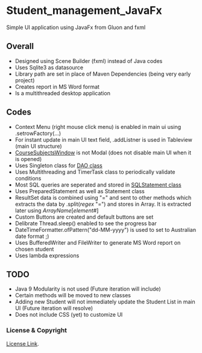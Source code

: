 # Student_management_JavaFx
Simple UI application using JavaFx from Gluon and fxml

## Overall

- Designed using Scene Builder (fxml) instead of Java codes <br>
- Uses Sqlite3 as datasource<br>
- Library path are set in place of Maven Dependencies (being very early project)<br>
- Creates report in MS Word format<br>
- Is a multithreaded desktop application

## Codes

- Context Menu (right mouse click menu) is enabled in main ui using .setrowFactory(...)<br>
- For instant update in main UI text field, .addListner is used in Tableview (main UI structure)<br>
- [CourseSubjectsWindow](src/sample/fxml/CourseSubjectsWindow.fxml) is not Modal (does not disable main UI when it is opened)<br>
- Uses Singleton class for [DAO class](/src/sample/dao/DbAccess.java)<br>
- Uses Multithreading and TimerTask class to periodically validate conditions<br>
- Most SQL queries are seperated and stored in [SQLStatement class](src/sample/dao/SQLStatements.java)<br>
- Uses PreparedStatement as well as Statement class<br>
- ResultSet data is combined using "=" and sent to other methods which extracts the data by .split(<em>regex</em> "=") and stores in Array. It is extracted later using <em>ArrayName</em>[<em>element#</em>]<br>
- Custom Buttons are created and default buttons are set <br> 
- Delibrate Thread.sleep() enabled to see the progress bar<br>
- DateTimeFormatter.ofPattern("dd-MM-yyyy") is used to set to Australian date format ;)<br>
- Uses BufferedWriter and FileWriter to generate MS Word report on chosen student<br>
- Uses lambda expressions<br>


## TODO
- Java 9 Modularity is not used (Future iteration will include)<br>
- Certain methods will be moved to new classes<br>
- Adding new Student will not immediately update the Student List in main UI (Future iteration will resolve)<br>
- Does not include CSS (yet) to customize UI<br>

### License & Copyright
[License Link](LICENSE). <br>

